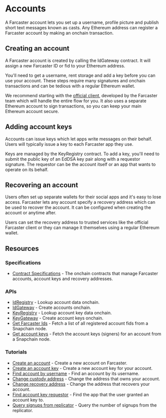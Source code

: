 # Accounts

A Farcaster account lets you set up a username, profile picture and publish short text messages known as casts. Any Ethereum address can register a Farcaster account by making an onchain transaction.

## Creating an account

A Farcaster account is created by calling the IdGateway contract. It will assign a new Farcaster ID or fid to your Ethereum address.

You'll need to get a username, rent storage and add a key before you can use your account. These steps require many signatures and onchain transactions and can be tedious with a regular Ethereum wallet.

We recommend starting with the [official client](https://www.farcaster.xyz/), developed by the Farcaster team which will handle the entire flow for you. It also uses a separate Ethereum account to sign transactions, so you can keep your main Ethereum account secure.

## Adding account keys

Accounts can issue keys which let apps write messages on their behalf. Users will typically issue a key to each Farcaster app they use.

Keys are managed by the KeyRegistry contract. To add a key, you'll need to submit the public key of an EdDSA key pair along with a requestor signature. The requestor can be the account itself or an app that wants to operate on its behalf.

## Recovering an account

Users often set up separate wallets for their social apps and it's easy to lose access. Farcaster lets any account specify a recovery address which can be used to recover the account. It can be configured when creating the account or anytime after.

Users can set the recovery address to trusted services like the official Farcaster client or they can manage it themselves using a regular Ethereum wallet.

## Resources

### Specifications

- [Contract Specifications](https://github.com/farcasterxyz/protocol/blob/main/docs/SPECIFICATION.md#1-smart-contracts) - The onchain contracts that manage Farcaster accounts, account keys and recovery addresses.

### APIs

- [IdRegistry](../../reference/contracts/reference/id-registry) - Lookup account data onchain.
- [IdGateway](../../reference/contracts/reference/id-gateway) - Create accounts onchain.
- [KeyRegistry](../../reference/contracts/reference/key-registry) - Lookup account key data onchain.
- [KeyGateway](../../reference/contracts/reference/key-gateway) - Create account keys onchain.
- [Get Farcaster Ids](https://snapchain.farcaster.xyz/reference/httpapi/fids) - Fetch a list of all registered account fids from a Snapchain node.
- [Get account keys](https://snapchain.farcaster.xyz/reference/httpapi/onchain#onchainsignersbyfid) - Fetch the account keys (signers) for an account from a Snapchain node.

### Tutorials

- [Create an account](../../developers/guides/accounts/create-account.md) - Create a new account on Farcaster.
- [Create an account key](../../developers/guides/accounts/create-account-key.md) - Create a new account key for your account.
- [Find account by username](../../developers/guides/accounts/find-by-name.md) - Find an account by its username.
- [Change custody address](../../developers/guides/accounts/change-custody.md) - Change the address that owns your account.
- [Change recovery address](../../developers/guides/accounts/change-recovery.md) - Change the address that recovers your account.
- [Find account key requestor](../../developers/guides/advanced/decode-key-metadata.md) - Find the app that the user granted an account key to.
- [Query signups from replicator](../../developers/guides/advanced/query-signups.md) - Query the number of signups from the replicator.
